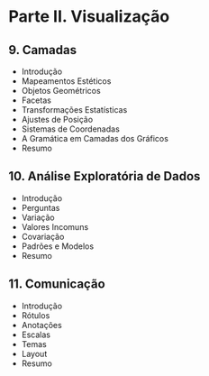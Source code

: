 # Parte II. **Visualização**
## 9. **Camadas**
- Introdução
- Mapeamentos Estéticos
- Objetos Geométricos
- Facetas
- Transformações Estatísticas
- Ajustes de Posição
- Sistemas de Coordenadas
- A Gramática em Camadas dos Gráficos
- Resumo

## 10. **Análise Exploratória de Dados**
- Introdução
- Perguntas
- Variação
- Valores Incomuns
- Covariação
- Padrões e Modelos
- Resumo

## 11. **Comunicação**
- Introdução
- Rótulos
- Anotações
- Escalas
- Temas
- Layout
- Resumo
